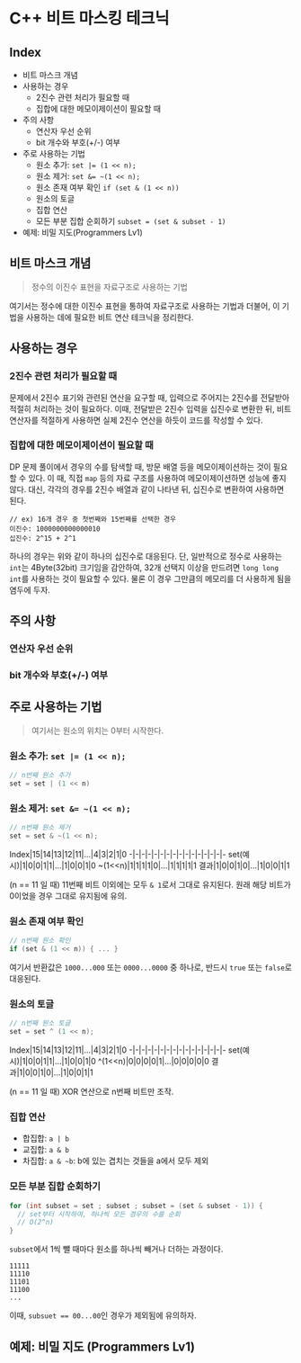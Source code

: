# C++ 비트 마스킹 테크닉

## Index
- 비트 마스크 개념
- 사용하는 경우
  - 2진수 관련 처리가 필요할 때
  - 집합에 대한 메모이제이션이 필요할 때
- 주의 사항
  - 연산자 우선 순위
  - bit 개수와 부호(+/-) 여부
- 주로 사용하는 기법
  - 원소 추가: `set |= (1 << n);`
  - 원소 제거: `set &= ~(1 << n);`
  - 원소 존재 여부 확인 `if (set & (1 << n))`
  - 원소의 토글
  - 집합 연산
  - 모든 부분 집합 순회하기 `subset = (set & subset - 1)`
- 예제: 비밀 지도(Programmers Lv1)

## 비트 마스크 개념

> 정수의 이진수 표현을 자료구조로 사용하는 기법

여기서는 정수에 대한 이진수 표현을 통하여 자료구조로 사용하는 기법과 더불어, 이 기법을 사용하는 데에 필요한 비트 연산 테크닉을 정리한다.

## 사용하는 경우

### 2진수 관련 처리가 필요할 때
문제에서 2진수 표기와 관련된 연산을 요구할 때, 입력으로 주어지는 2진수를 전달받아 적절히 처리하는 것이 필요하다. 이때, 전달받은 2진수 입력을 십진수로 변환한 뒤, 비트 연산자를 적절하게 사용하면 실제 2진수 연산을 하듯이 코드를 작성할 수 있다.

### 집합에 대한 메모이제이션이 필요할 때
DP 문제 풀이에서 경우의 수를 탐색할 때, 방문 배열 등을 메모이제이션하는 것이 필요할 수 있다. 이 때, 직접 `map` 등의 자료 구조를 사용하여 메모이제이션하면 성능에 좋지 않다. 대신, 각각의 경우를 2진수 배열과 같이 나타낸 뒤, 십진수로 변환하여 사용하면 된다.

```
// ex) 16개 경우 중 첫번째와 15번째를 선택한 경우
이진수: 1000000000000010
십진수: 2^15 + 2^1
```

하나의 경우는 위와 같이 하나의 십진수로 대응된다. 단, 일반적으로 정수로 사용하는 `int`는 4Byte(32bit) 크기임을 감안하여, 32개 선택지 이상을 만드려면 `long long int`를 사용하는 것이 필요할 수 있다. 물론 이 경우 그만큼의 메모리를 더 사용하게 됨을 염두에 두자.

## 주의 사항
### 연산자 우선 순위

### bit 개수와 부호(+/-) 여부

## 주로 사용하는 기법

> 여기서는 원소의 위치는 0부터 시작한다.

### 원소 추가: `set |= (1 << n);`
```cpp
// n번째 원소 추가
set = set | (1 << n)
```

### 원소 제거: `set &= ~(1 << n);`
```cpp
// n번째 원소 제거
set = set & ~(1 << n);
```
Index|15|14|13|12|11|...|4|3|2|1|0
-|-|-|-|-|-|-|-|-|-|-|-|-|-|-|-
set(예시)|1|0|0|1|1|...|1|0|0|1|0
~(1<<n)|1|1|1|1|0|...|1|1|1|1|1
결과|1|0|0|1|0|...|1|0|0|1|1

(n == 11 일 때) 11번째 비트 이외에는 모두 `& 1`로서 그대로 유지된다. 원래 해당 비트가 0이었을 경우 그대로 유지됨에 유의.

### 원소 존재 여부 확인
```cpp
// n번째 원소 확인
if (set & (1 << n)) { ... }
```

여기서 반환값은 `1000...000` 또는 `0000...0000` 중 하나로, 반드시 `true` 또는 `false`로 대응된다.

### 원소의 토글
```cpp
// n번째 원소 토글
set = set ^ (1 << n);
```
Index|15|14|13|12|11|...|4|3|2|1|0
-|-|-|-|-|-|-|-|-|-|-|-|-|-|-|-
set(예시)|1|0|0|1|1|...|1|0|0|1|0
^(1<<n)|0|0|0|0|1|...|0|0|0|0|0
결과|1|0|0|1|0|...|1|0|0|1|1

(n == 11 일 때) XOR 연산으로 n번째 비트만 조작.

### 집합 연산
- 합집합: `a | b`
- 교집합: `a & b`
- 차집합: `a & ~b`: b에 있는 겹치는 것들을 a에서 모두 제외

### 모든 부분 집합 순회하기
```cpp
for (int subset = set ; subset ; subset = (set & subset - 1)) {
  // set부터 시작하여, 하나씩 모든 경우의 수를 순회
  // O(2^n)
}
```

`subset`에서 1씩 뺄 때마다 원소를 하나씩 빼거나 더하는 과정이다.

```
11111
11110
11101
11100
...
```

이때, `subsuet == 00...00`인 경우가 제외됨에 유의하자.

## 예제: 비밀 지도 (Programmers Lv1)
